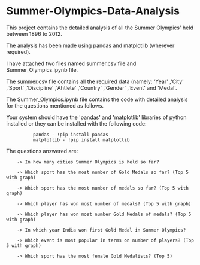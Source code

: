 # Summer-Olympics-Data-Analysis

This project contains the detailed analysis of all the Summer Olympics' held between 1896 to 2012.

The analysis has been made using pandas and matplotlib (wherever required).

I have attached two files named summer.csv file and Summer_Olympics.ipynb file.

The summer.csv file contains all the required data (namely: 'Year' ,'City' ,'Sport' ,'Discipline' ,'Ahtlete' ,'Country' ,'Gender' ,'Event' and 'Medal'.

The Summer_Olympics.ipynb file contains the code with detailed analysis for the questions mentioned as follows.

Your system should have the 'pandas' and 'matplotlib' libraries of python installed or they can be installed with the following code: 
                                                                                  
              pandas - !pip install pandas
              matplotlib - !pip install matplotlib

The questions answered are:

        -> In how many cities Summer Olympics is held so far?
        
        -> Which sport has the most number of Gold Medals so far? (Top 5 with graph)
        
        -> Which sport has the most number of medals so far? (Top 5 with graph)
        
        -> Which player has won most number of medals? (Top 5 with graph)
        
        -> Which player has won most number Gold Medals of medals? (Top 5 with graph)
        
        -> In which year India won first Gold Medal in Summer Olympics?
        
        -> Which event is most popular in terms on number of players? (Top 5 with graph)
        
        -> Which sport has the most female Gold Medalists? (Top 5)
